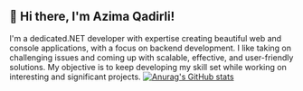 ## 👋 Hi there, I'm Azima Qadirli!
I'm a dedicated.NET developer with expertise creating beautiful web and console applications, with a focus on backend development. I like taking on challenging issues and coming up with scalable, effective, and user-friendly solutions. My objective is to keep developing my skill set while working on interesting and significant projects.
[![Anurag's GitHub stats](https://github-readme-stats.vercel.app/api?username=Azima-Qadirli)](https://github.com/anuraghazra/github-readme-stats)
